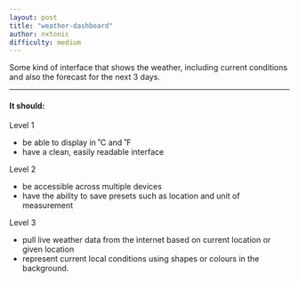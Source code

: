 ```yaml
---
layout: post
title: "weather-dashboard"
author: nxtonic
difficulty: medium
---
```


Some kind of interface that shows the weather, including current conditions and also the forecast for the next 3 days.

---

#### It should: ####

Level 1

  - be able to display in ˚C and ˚F
  - have a clean, easily readable interface

Level 2

  - be accessible across multiple devices
  - have the ability to save presets such as location and unit of measurement

Level 3

  - pull live weather data from the internet based on current location or given location
  - represent current local conditions using shapes or colours in the background.
